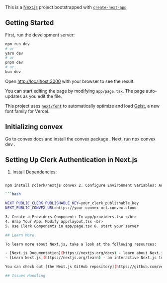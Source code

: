 This is a [Next.js](https://nextjs.org) project bootstrapped with [`create-next-app`](https://nextjs.org/docs/app/api-reference/cli/create-next-app).

## Getting Started

First, run the development server:

```bash
npm run dev
# or
yarn dev
# or
pnpm dev
# or
bun dev
```

Open [http://localhost:3000](http://localhost:3000) with your browser to see the result.

You can start editing the page by modifying `app/page.tsx`. The page auto-updates as you edit the file.

This project uses [`next/font`](https://nextjs.org/docs/app/building-your-application/optimizing/fonts) to automatically optimize and load [Geist](https://vercel.com/font), a new font family for Vercel.

## Initializing convex

Go to convex docs and install the convex package . Next, run npx convex dev .

## Setting Up Clerk Authentication in Next.js

1. Install Dependencies:

````bash

npm install @clerk/nextjs convex 2. Configure Environment Variables: Add the following to your .env.local file:

```bash

NEXT_PUBLIC_CLERK_PUBLISHABLE_KEY=your_clerk_publishable_key
NEXT_PUBLIC_CONVEX_URL=https://your-convex-url.convex.cloud

3. Create a Providers Component: In app/providers.tsx </br>
4. Wrap Your App: Modify app/layout.tsx <br>
5. Use Clerk Components in app/page.tsx 6. start your server

## Learn More

To learn more about Next.js, take a look at the following resources:

- [Next.js Documentation](https://nextjs.org/docs) - learn about Next.js features and API.
- [Learn Next.js](https://nextjs.org/learn) - an interactive Next.js tutorial.

You can check out [the Next.js GitHub repository](https://github.com/vercel/next.js) - your feedback and contributions are welcome!

## Issues Handling


````
